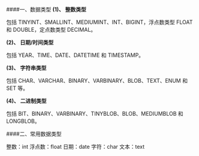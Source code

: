 ####一、数据类型
**(1)、 整数类型**

包括 TINYINT、SMALLINT、MEDIUMINT、INT、BIGINT，浮点数类型 FLOAT 和 DOUBLE，定点数类型 DECIMAL。

**(2)、 日期/时间类型**

包括 YEAR、TIME、DATE、DATETIME 和 TIMESTAMP。

**(3)、 字符串类型**

包括 CHAR、VARCHAR、BINARY、VARBINARY、BLOB、TEXT、ENUM 和 SET 等。

**(4)、 二进制类型**

包括 BIT、BINARY、VARBINARY、TINYBLOB、BLOB、MEDIUMBLOB 和 LONGBLOB。

####二、常用数据类型

整数：int
浮点数：float
日期：date
字符：char
文本：text

